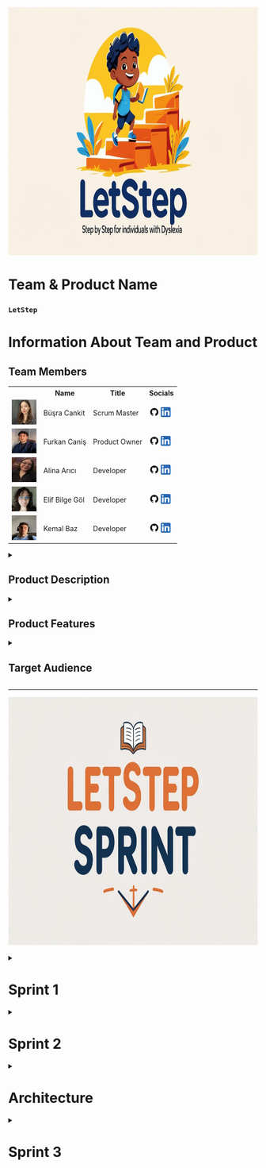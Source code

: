  <html>
  <body>

<p align="center">
  <img src="Requirements/general/lets_image.jpg" alt="sprints" style=" height: 500px;">
</p>



  # **Team & Product Name**

  ### **`LetStep`**

  # Information About Team and Product

  ## Team Members

  <table>
    <tr>
      <th></th>
      <th>Name</th>
      <th>Title</th>
      <th>Socials</th>
    </tr>
    <tr>
      <td><img src="Requirements/photo_team/busra1.png" width="50" height="50" /></td>
      <td>Büşra Cankit</td>
      <td>Scrum Master</td>
      <td>
        <a href="https://github.com/busracankit" target="_blank"><img src="Requirements/social/github.png" width="20" height="20"/></a>
        <a href="https://www.linkedin.com/in/busracankit/" target="_blank" ><img src="Requirements/social/linkedin.png" width="20" height="20" /></a>
      </td>
    </tr>
    <tr>
      <td><img src="Requirements/photo_team/Furkan.png" width="50" height="50" /></td>
      <td>Furkan Caniş</td>
      <td>Product Owner</td>
      <td>
        <a href="https://github.com/furkancanis" target="_blank"><img src="Requirements/social/github.png" width="20" height="20"/></a>
        <a href="https://www.linkedin.com/in/furkancani%C5%9F/" target="_blank" ><img src="Requirements/social/linkedin.png" width="20" height="20" /></a>
      </td>
    </tr>
    <tr>
      <td><img src="Requirements/photo_team/alina.png"" width="50" height="50" /></td>
      <td>Alina Arıcı</td>
      <td>Developer</td>
      <td>
        <a href="https://github.com/alinaa248" target="_blank"><img src="Requirements/social/github.png" width="20" height="20"/></a>
        <a href="https://www.linkedin.com/in/alinaarici/" target="_blank" ><img src="Requirements/social/linkedin.png" width="20" height="20" /></a>
      </td>
    </tr>
    <tr>
      <td><img src="Requirements/photo_team/elif.png" width="50" height="50" /></td>
      <td>Elif Bilge Göl</td>
      <td>Developer</td>
      <td>
        <a href="https://github.com/BilgeAI" target="_blank"><img src="Requirements/social/github.png" width="20" height="20"/></a>
        <a href="https://www.linkedin.com/in/elif-bilge-g%C3%B6l-3293a421a/" target="_blank" ><img src="Requirements/social/linkedin.png" width="20" height="20" /></a>
      </td>
    </tr>
    <tr>
      <td><img src="Requirements/photo_team/kemal.png" width="50" height="50" /></td>
      <td>Kemal Baz </td>
      <td>Developer</td>
      <td>
        <a href="https://github.com/Anonyuser-x" target="_blank"><img src="Requirements/social/github.png" width="20" height="20"/></a>
        <a href="https://www.linkedin.com/in/kemal-baz-penetrationtester-ethicalhacking/" target="_blank" ><img src="Requirements/social/linkedin.png" width="20" height="20" /></a>
      </td>
    </tr>
    <tr>
  </tr>
  </table>




  <details>
<summary><h2>Product Description</h2></summary>
LetStep is an AI-powered, web-based educational platform designed to support individuals diagnosed with dyslexia in developing their reading, comprehension, and learning skills. It makes learning more accessible and sustainable through personalized exercises tailored to each individual's cognitive profile.

The platform analyzes users' needs based on their age, learning level, and pace, evaluating data such as reading habits and attention patterns to deliver customized content. With the support of artificial intelligence and data science, the difficulty level of the exercises is dynamically adjusted.

LetStep's clean and focus-friendly interface helps users with dyslexia stay engaged with the content. The built-in text-to-speech and feedback systems support auditory learning, transforming the platform into a digital learning coach.

Additionally, a dedicated monitoring panel enables parents and education specialists to track progress in real time and provide timely guidance and intervention when needed.
What does it offer?

    ✅ Interactive lessons using visual, auditory, and kinesthetic techniques

    ✅ Text-to-speech and speech-to-text support

    ✅ Adaptive reading modes (font, spacing, color filters)

    ✅ Gamified learning modules to keep motivation high

    ✅ Progress tracking for parents and teachers

    ✅ Exercises focused on building confidence, comprehension, and memory

We believe that dyslexia is not a limitation, but a different way of thinking. Our mission is to give every learner the tools they need to thrive, regardless of how they read or write.
  </details>

  <details>
    <summary><h2>Product Features</h2></summary>

 1. 🎧 Text-to-Speech & Speech-to-Text Support
Allows users to hear the content read aloud or speak instead of typing — ideal for overcoming reading and writing difficulties.

2. 🅰️ Dyslexia-Friendly Fonts and Layouts
Customizable fonts (like OpenDyslexic), increased line spacing, and background filters reduce visual stress and make reading more comfortable.

3. 🎮 Gamified Learning Modules
Lessons are turned into interactive games that boost motivation, improve memory, and reinforce core reading/writing skills.

4. 📊 Personalized Learning Paths
AI-driven adaptation tailors lessons to the user’s specific pace, strengths, and challenges — no one-size-fits-all approach.

5. 🧩 Multi-Sensory Learning Tools
Combines visuals, sound, touch, and movement to engage different parts of the brain and improve retention.

6. 📝 Real-Time Feedback and Progress Tracking
Students, parents, and teachers can view real-time progress and receive personalized feedback to identify areas of growth.

7. 🗂️ Visual Organizers and Mind Mapping
Helps users plan ideas, structure thoughts, and organize information in a non-linear, brain-friendly format.

8. 🔁 Repeat & Reinforce Functionality
Enables users to repeat tricky lessons easily, and reinforces difficult concepts using alternative methods.

  </details>

  <details>
    <summary><h2>Target Audience</h2></summary>
    <p>
     🎯 Target Audience

1. 🧒 Children with Dyslexia (Ages 6–16)
The core user group — young learners who face reading, writing, and comprehension challenges due to dyslexia.
This platform offers them a safe, encouraging, and accessible space to build literacy skills at their own pace.

2. 👨‍👩‍👧 Parents of Dyslexic Children
Parents seeking supportive tools to assist their children outside of the traditional classroom.
They benefit from real-time progress tracking and guidance on how to support learning at home.

3. 👩‍🏫 Educators & Special Education Teachers
Teachers working with neurodiverse students who need adaptive and inclusive educational technology.
The platform helps them personalize lesson plans and track student development efficiently.

4. 🧠 Educational Therapists & Psychologists
Professionals involved in cognitive development and educational rehabilitation for dyslexic learners.
The tool can be integrated into therapy sessions or used as a supplement to traditional interventions.

5. 🎓 Educational Institutions & Schools
Primary and secondary schools aiming to make classrooms more inclusive and technologically adaptive.
The product supports IEP (Individualized Education Plan) goals and promotes accessibility in education.

6. 🏥 Clinics & Learning Centers
Private learning centers, clinics, and NGOs that specialize in learning difficulties.
It can serve as a valuable resource to enhance their service offerings and improve outcomes for clients.

7. 🌍 NGOs & Government Programs
Organizations promoting accessible education, literacy, or neurodiversity inclusion.
The platform aligns with social impact missions and scalable educational initiatives.
    </p>
  </details>

  --- 

<p align="center">
  <img src="Requirements/general/lets_sprint.jpg" alt="sprints" style=" height: 500px;">
</p>

  <details>
    <summary><h1>Sprint 1</h1></summary>


  <details>
    <summary><h3>Sprint 1 - App Screenshots</h3></summary>
  <table style="width: 100%;">
    <tr>
      <td colspan="4" style="text-align: center;"><h2>Authentication Pages</h2></td>
    </tr>
    <tr>
      <td style="width: 25%;"><img src="Requirements/social/signin.png" style="max-width: 100%; height: auto;"></td>
      <td style="width: 25%;"><img src="Requirements/social/signup.png" style="max-width: 100%; height: auto;"></td>
    </tr>
    <tr>
      <td colspan="4" style="text-align: center;"><h2>Homepage and Location Pages</h2></td>
    </tr>
    <tr>
      <td style="width: 25%;"><img src="Requirements/social/home1.png" style="max-width: 100%; height: auto;"></td>
      <td style="width: 25%;"><img src="Requirements/social/home2.png" style="max-width: 100%; height: auto;"></td>
      <td style="width: 25%;"><img src="Requirements/social/home3.png" style="max-width: 100%; height: auto;"></td>
    </tr>
    <tr>
      <td colspan="4" style="text-align: center;"><h2>Dashboard Page </h2></td>
    </tr>
    <tr>
      <td style="width: 25%;"><img src="Requirements/social/dashboard.png" style="max-width: 100%; height: auto;"></td>
    </tr>
  </table>
  </details>   



<details>
  <summary><h3>Sprint 1 - Sprint and Project Development Screenshots</h3></summary>

  <p align="center">
    <img src="Requirements/Photo_Codes/model_user.png" width="200"/>
    <img src="Requirements/Photo_Codes/functions_1.png" width="200"/>
    <img src="Requirements/Photo_Codes/functions_2.png" width="200"/>
    <img src="Requirements/Photo_Codes/auth.png" width="200"/>
    <img src="Requirements/Photo_Codes/index.png" width="200"/>
    <img src="Requirements/Photo_Codes/loginjs.png" width="200"/>
    <img src="Requirements/Photo_Codes/team_letstep.png" width="200"/>
    <img src="Requirements/Photo_Codes/main.png" width="200"/>
    <img src="Requirements/Photo_Codes/map.png" width="200"/>
    <img src="Requirements/Photo_Codes/daily.png" width="200"/>

  </p>

</details>
  <details>
    <summary><h3>Sprint 1 - Board</h3></summary>
    <img src="Requirements/general/sprint_1_board.png" style="max-width: 100%; height: auto;">
  </details>
  <details>
    <summary><h3>Sprint 1 - Burndown Chart</h3></summary>
    <img src="Requirements/social/burndown_charts5.png" style="max-width: 100%; height: auto;">
    <img src="Requirements/social/burndown_chart2.png" style="max-width: 100%; height: auto;">
  </details>

 

  - **Sprint Notes**:
   
 ✏️ Burndown Chart Sprint Notes

    The design was developed using HTML and CSS.
    
    A project management tool was chosen.
    
    Daily scrum meetings were held via Teams according to team members' availability.
    
    It was decided to use email for the login system.
  
👇 Expected Point Completion and Logic

    Total target points: 900 

    Sprint 1 goal: 150 points (idea planning and design phase) — ✅

    Sprint 2 goal: 300 points (focused on coding and API integrations) - 🔜

    Sprint 3 goal: 450 points (remaining tasks and integrations) - 🔜

Daily Scrum: [Sprint 1 Daily Scrum](https://github.com/busracankit/GROUP-69/tree/main/Requirements/Sprint%201%20Daily%20Scrum)

🧾 Sprint 1 Review Summaries

    1 - Prototypes and designs were prepared by Kemal Baz and Furkan Caniş.
     
    2 - Due to the app having different features, prioritization was challenging.
    
    3 - The habit-forming feature was highlighted.
    
    4 - Logo selection was quick, while choosing the brand name took longer.  

    5 - The first week was spent on market research, user interviews, and creating a draft idea.
  
    6 - Designs were completed in the second week.
  
    7 - The project management method was determined, the team was introduced, and the system to be used in upcoming sprints was established.
  
    8 - Initially, there were no dates used in Notion; the next day’s tasks were discussed in daily Teams meetings. Later, dates were added for the burndown chart.
  
    9 - The first sprint planning was generally based on design and ideation and was productive.

👥 Sprint 1 Review Participants

    Alina Arıcı 📊
    
    Büşra Cankit 📊
    
    Elif Bilge Göl 📊
    
    Furkan Caniş 🤖
    
    Kemal Baz 🤖

🔄 Sprint 1 Retrospective Decisions

    1 - Firebase setup will be done in the second sprint.
      
    2 - The app logo will be finalized.
      
    3 - All team members will write code together in the second sprint.
      
    4 - Free API research will be done for AI integration.
      
    5 - A light mode theme will be added to the app.
      
    6 - The daily section UI will be improved.
      
    7 - User profile creation and editing page will be developed.
      
    8 - Daily planner and calendar will be integrated.
      
    9 - Habit formation and tracking page will be completed.
      
    10 - Task list and reminder features will be added.
      
    11 - Goal tracking and analysis page will be developed.
      
  </details>
  



  <details>
    <summary><h1>Sprint 2</h1></summary>


  <details>
    <summary><h3>Sprint 2 - App Screenshots</h3></summary>
  <table style="width: 100%;">
    <tr>
      <td colspan="4" style="text-align: center;"><h2>Reading Exercise Page</h2></td>
    </tr>
    <tr>
      <td style="width: 25%;"><img src="Requirements/Photo_codes_2/okuma_asistanı.png" style="max-width: 100%; height: auto;"></td>
    </tr>
    <tr>
      <td colspan="4" style="text-align: center;"><h2>Exercise Main Page</h2></td>
    </tr>
    <tr>
      <td style="width: 25%;"><img src="Requirements/Photo_codes_2/egzersiz.png" style="max-width: 100%; height: auto;"></td>
      <td style="width: 25%;"><img src="Requirements/Photo_codes_2/egzersiz_2.png" style="max-width: 100%; height: auto;"></td>
    </tr>
    <tr>
      <td colspan="4" style="text-align: center;"><h2>Detail Exercise Pages</h2></td>
    </tr>
    <tr>
      <td style="width: 25%;"><img src="Requirements/Photo_codes_2/exercise_1.png" style="max-width: 100%; height: auto;"></td>
      <td style="width: 25%;"><img src="Requirements/Photo_codes_2/exercise_2.png" style="max-width: 100%; height: auto;"></td>
      <td style="width: 25%;"><img src="Requirements/Photo_codes_2/exercise_3.png" style="max-width: 100%; height: auto;"></td>
      <td style="width: 25%;"><img src="Requirements/Photo_codes_2/exercise_4.png" style="max-width: 100%; height: auto;"></td>
      <td style="width: 25%;"><img src="Requirements/Photo_codes_2/exercise_5.png" style="max-width: 100%; height: auto;"></td>
    </tr>
     <tr>
      <td colspan="4" style="text-align: center;"><h2>Data science studies </h2></td>
    </tr>
    <tr>
      <td style="width: 25%;"><img src="Requirements/Photo_codes_2/data_3.jpg" style="max-width: 100%; height: auto;"></td>
      <td style="width: 25%;"><img src="Requirements/Photo_codes_2/data_1.jpg" style="max-width: 100%; height: auto;"></td>
      <td style="width: 25%;"><img src="Requirements/Photo_codes_2/data_2.jpg" style="max-width: 100%; height: auto;"></td>
      <td style="width: 25%;"><img src="Requirements/Photo_codes_2/data_4.jpg" style="max-width: 100%; height: auto;"></td>
    </tr>
  </table>
  </details>   



<details>
  <summary><h3>Sprint 2 - Sprint and Project Development Screenshots</h3></summary>

  <p align="center">
    <img src="Requirements/Photo_codes_2/egzersiz.png" width="200"/>
    <img src="Requirements/Photo_codes_2/egzersiz_2.png" width="200"/>
    <img src="Requirements/Photo_codes_2/okuma_asistanı.png" width="200"/>
    <img src="Requirements/Photo_codes_2/ffmpeg.png" width="200"/>
    <img src="Requirements/Photo_codes_2/okuma_a_code.png" width="200"/>
    <img src="Requirements/Photo_codes_2/okuma_a_code_2.png" width="200"/>
    <img src="Requirements/Photo_codes_2/okuma_a_sözlük.png" width="200"/>
    <img src="Requirements/Photo_codes_2/app_1.jpg" width="200"/>
    <img src="Requirements/Photo_codes_2/app_2.jpg" width="200"/>
    <img src="Requirements/Photo_codes_2/app_3.jpg" width="200"/>
    <img src="Requirements/Photo_codes_2/app_4.jpg" width="200"/>
  </p>
</details>


  <details>
    <summary><h3>Sprint 2 - Board</h3></summary>
    <img src="Requirements/general/sprint_2_board.png" style="max-width: 100%; height: auto;">
  </details>
  <details>
    <summary><h3>Sprint 2 - Burndown Chart</h3></summary>
    <img src="Requirements/sprint_2_daily_scrum/burndown2.png" style="max-width: 100%; height: auto;">
    <img src="Requirements/sprint_2_daily_scrum/burndown_chart2.png" style="max-width: 100%; height: auto;">
  </details>
  


  - **Sprint Notes**:
   
✏️ Burndown Chart Sprint Notes


    The design was developed using HTML and CSS. 

    A project management tool was chosen.

    Daily scrum meetings were held via Teams according to team members' availability.
  
👇 Expected Point Completion and Logic

    Total target points: 900 

    Sprint 1 goal: 150 points (idea planning and design phase) — ✅

    Sprint 2 goal: 300 points (focused on coding and API integrations) - ✅

    Sprint 3 goal: 450 points (remaining tasks and integrations) - 🔜

Daily Scrum: [Sprint 2 Daily Scrum](https://github.com/busracankit/GROUP-69/tree/main/Requirements/sprint_2_daily_scrum)

🧾 Sprint 2 Review Summaries

    1 - During Sprint 2, three exercises were successfully completed. Additionally, data processing and preparation efforts 
    have reached approximately 70% completion. At this stage, the core architectural frameworks and functional infrastructures have been solidified.

    2 -The application's broad technical scope caused prioritization challenges in coding during this sprint.

    3 - The user progress tracking system and personalization module became key focus areas.

    4 - API integrations to connect backend and frontend were the main point of team coordination throughout the sprint.

    5 - The dashboard design, parent panel, and student progress panel were made functional during the sprint.

    6 - Backend debugging and system stabilization were successfully completed towards the end of the sprint by Furkan and Kemal.

    7 - Daily Scrum meetings were held every day via Microsoft Teams.

    8 - At the beginning of the sprint, tasks were planned without specific dates, but date fields were later added to Notion for burndown chart tracking.

    9 - Sprint 2 was productive in terms of establishing the technical backbone of the application and setting up the codebase for all modules.



👥 Sprint 2 Review Participants

    Alina Arıcı 📊
    
    Büşra Cankit 📊
    
    Elif Bilge Göl 📊
    
    Furkan Caniş 🤖
    
    Kemal Baz 🤖

🔄 Sprint 2 Retrospective Decisions

    1 - Final touches will be added to the development model architecture.
    
    2 - Data preparation for admin panel reports will be carried out by Büşra, Elif, and Alina during Sprint 3.
    
    3 - Backend and frontend structuring of the admin panel will be handled by Furkan and Kemal in Sprint 3.
    
    4 - The results of the personalization model will be analyzed more effectively.
    
    5 - The visual representation of the progress tracking graph will be updated.
    
    6 - New filtering and sorting features will be added to the user progress dashboard.
    
    7 - The user interfaces of both student and parent panels will be simplified.
    
    8 - Data synchronization between backend and frontend will be improved.
    
    9 - A prototype for the AI assistant’s voice response feature will be initiated.
    
    10 - The daily calendar, goal tracking, and habit modules will be integrated and work together seamlessly.


  </details>

   <details>
    <summary><h1>Architecture</h1></summary>
    <img src="Requirements/general/artc_project.png" style="max-width: 100%; height: auto;">

   </details>

   <details>
    <summary><h1>Sprint 3</h1></summary>
   <details>


  <details>
    <summary><h3>Sprint 3 - App Screenshots</h3></summary>
  <table style="width: 100%;">
    <tr>
      <td colspan="4" style="text-align: center;"><h2>Reading Exercise Page</h2></td>
    </tr>
    <tr>
      <td style="width: 25%;"><img src="Requirements/Photo_codes_2/" style="max-width: 100%; height: auto;"></td>
    </tr>
    <tr>
      <td colspan="4" style="text-align: center;"><h2>Exercise Main Page</h2></td>
    </tr>
    <tr>
      <td style="width: 25%;"><img src="Requirements/Photo_codes_2/" style="max-width: 100%; height: auto;"></td>
      <td style="width: 25%;"><img src="Requirements/Photo_codes_2/" style="max-width: 100%; height: auto;"></td>
    </tr>
    <tr>
      <td colspan="4" style="text-align: center;"><h2>Detail Exercise Pages</h2></td>
    </tr>
    <tr>
      <td style="width: 25%;"><img src="Requirements/Photo_codes_2/" style="max-width: 100%; height: auto;"></td>
      <td style="width: 25%;"><img src="Requirements/Photo_codes_2/" style="max-width: 100%; height: auto;"></td>
      <td style="width: 25%;"><img src="Requirements/Photo_codes_2/" style="max-width: 100%; height: auto;"></td>
      <td style="width: 25%;"><img src="Requirements/Photo_codes_2/" style="max-width: 100%; height: auto;"></td>
      <td style="width: 25%;"><img src="Requirements/Photo_codes_2/" style="max-width: 100%; height: auto;"></td>
    </tr>
     <tr>
      <td colspan="4" style="text-align: center;"><h2>Data science studies </h2></td>
    </tr>
    <tr>
      <td style="width: 25%;"><img src="Requirements/Photo_codes_2/" style="max-width: 100%; height: auto;"></td>
      <td style="width: 25%;"><img src="Requirements/Photo_codes_2/" style="max-width: 100%; height: auto;"></td>
      <td style="width: 25%;"><img src="Requirements/Photo_codes_2/" style="max-width: 100%; height: auto;"></td>
      <td style="width: 25%;"><img src="Requirements/Photo_codes_2/" style="max-width: 100%; height: auto;"></td>
    </tr>
  </table>
  </details>   



<details>
  <summary><h3>Sprint 3 - Sprint and Project Development Screenshots</h3></summary>

  <p align="center">
    <img src="Requirements/Photo_codes_2/" width="200"/>
    <img src="Requirements/Photo_codes_2/" width="200"/>
    <img src="Requirements/Photo_codes_2/" width="200"/>
    <img src="Requirements/Photo_codes_2/" width="200"/>
    <img src="Requirements/Photo_codes_2/" width="200"/>
    <img src="Requirements/Photo_codes_2/" width="200"/>
    <img src="Requirements/Photo_codes_2/" width="200"/>
    <img src="Requirements/Photo_codes_2/" width="200"/>
    <img src="Requirements/Photo_codes_2/" width="200"/>
    <img src="Requirements/Photo_codes_2/" width="200"/>
    <img src="Requirements/Photo_codes_2/" width="200"/>
  </p>
</details>


  <details>
    <summary><h3>Sprint 3 - Board</h3></summary>
    <img src="Requirements/general/sprint_3_board.png" style="max-width: 100%; height: auto;">
  </details>
  <details>
    <summary><h3>Sprint 3 - Burndown Chart</h3></summary>
    <img src="Requirements/sprint3_daily_scrum/burndownchart3.png" style="max-width: 100%; height: auto;">
    <img src="Requirements/sprint3_daily_scrum/burndownchartgraph3.png" style="max-width: 100%; height: auto;">
  </details>
  


  - **Sprint Notes**:
   
✏️ Burndown Chart Sprint Notes


    The design was developed using HTML and CSS. 

    A project management tool was chosen.

    Daily scrum meetings were held via Teams according to team members' availability.
  
👇 Expected Point Completion and Logic

    Total target points: 900 

    Sprint 1 goal: 150 points (idea planning and design phase) — ✅

    Sprint 2 goal: 300 points (focused on coding and API integrations) - ✅

    Sprint 3 goal: 450 points (remaining tasks and integrations) - ✅

Daily Scrum: [Sprint 3 Daily Scrum](https://github.com/busracankit/GROUP-69/tree/main/Requirements/sprint3_daily_scrum)

 🧾 Sprint 3 Review Summaries

    1 - During Sprint 3, significant progress was achieved, marking the completion of the project’s final development phase. A total of 12 core exercises were successfully integrated into the backend, and new exercises were added. Additionally, the AI-powered flashcard system and the Reading Assistant module were finalized and connected with real user data.

    2 - Given the broad scope and final nature of this sprint, task prioritization became more intense, especially as UI polishing, backend stabilization, and integration efforts were required in parallel.

    3 - Key focus areas during this sprint included the individual development panel, where weekly progress and detailed daily analyses were merged into a unified view. The admin panel was also finalized, both in terms of functionality and visual refinement.

    4 - Backend-frontend API integrations were essential throughout Sprint 3, especially to connect the analytics, reporting, and personalization layers of the system.
    
    5 - Major interface components such as the dashboard, parent panel, student progress views, and admin report sections were all made fully functional. Additional efforts were placed on CSS styling and visual consistency.

    6 - System debugging, backend adjustments, and real-data testing were completed by Furkan and Kemal. Their work ensured the platform was fully stable, reliable, and ready for final deployment.

    7 - Daily Scrum meetings continued regularly via Microsoft Teams, facilitating consistent progress tracking and prompt resolution of blockers.

    8 - Unlike previous sprints, this sprint began with well-defined tasks and deadlines. The team utilized Notion more actively for date tracking and burndown chart generation, which improved visibility into sprint health.

    9 - Sprint 3 was not only productive but also conclusive, as it brought together all core modules—user, parent, and admin sides—into a cohesive and fully functional application. It also included documentation efforts, a feature demo video, and preparations for post-sprint presentation.



👥 Sprint 3 Review Participants

    Alina Arıcı 📊
    
    Büşra Cankit 📊
    
    Elif Bilge Göl 📊
    
    Furkan Caniş 🤖
    
    Kemal Baz 🤖

🔄 Sprint 3 Retrospective Decisions

    1 - The development model architecture was finalized with all modules fully integrated and aligned with the application’s functional goals.
    
    2 - Admin panel report data was successfully prepared and integrated by Büşra, Elif, and Alina, ensuring a complete and functional analytics view.
    
    3 - Backend and frontend structuring of the admin panel was completed by Furkan and Kemal, including design improvements and backend logic refinements.
    
    4 - The personalization model results were analyzed and used effectively within the individual development panel and disleksi flashcard modules.
    
    5 - The progress tracking graphs were visually enhanced and optimized for clarity, especially in the General Overview and Exercise-Based Weekly Progress sections.
    
    6 - Filtering and sorting options were introduced into the development dashboard, allowing users and admins to better navigate student data.
    
    7 - User interfaces for both the student and parent panels were improved for simplicity and usability, with visual consistency across all screens.
    
    8 - Data synchronization between backend and frontend was successfully stabilized through API adjustments and final bug fixes.
    
    9 - The Reading Assistant was improved and integrated with the Flashcard Module. While using the assistant, users can now review their mispronounced words, compare them with correct pronunciations, and listen to accurate audio feedback for better learning.
    
    10 - New development ideas were discussed, and the most promising suggestions were recorded for potential implementation.

🔧 Development Ideas
    
    🧒 Student-Centered Feature Proposals
     
      🧠 Emotional Reflection Panel
           A dedicated interface where students are prompted to reflect on their emotions regularly. For younger learners, emoji-based responses are used. This emotional data is then incorporated into weekly performance analytics to better understand the correlation between emotional state and academic progress.

      ✏️ Creative Expression Notebook ("Dream Journal")
           Students are provided with specific words—ideally those they struggle with—and asked to write short stories using them. This not only reinforces vocabulary retention but also encourages creative thinking and narrative skills. In future iterations, students may be invited to complement their stories with drawings.

      🔍 Letter Microscope Interaction
           A playful learning module where students interact with letters by zooming in, revealing animated visuals of objects that start with the selected letter (e.g., zooming into the letter "B" reveals a balloon, a bike, a ball). This strengthens letter-sound associations through visual reinforcement and interactive engagement.

 
  </details>

  
   
